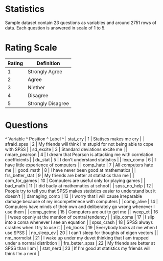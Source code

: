 # Statistics
Sample dataset contain 23 questions as variables and around 2751 rows of data. Each question is answered in scale of 1 to 5.

# Rating Scale
| Rating  | Definition |
| ----------- | ----------- |
| 1  | Strongly Agree  |
| 2  | Agree  |
| 3  | Niether  |
| 4  | Disagree  |
| 5  | Strongly Disagree  |

# Questions
^ Variable  ^ Position  ^ Label  ^
| stat_cry  | 1  | Statiscs makes me cry  |
| afraid_spss  | 2  | My friends will think I'm stupid for not being able to cope with SPSS  |
| sd_excite  | 3  | Standard deviations excite me  |
| nmare_pearson  | 4  | I dream that Pearson is attacking me with correlation coefficients  |
| du_stat  | 5  | I don't understand statistics  |
| lexp_comp  | 6  | I have little experience of computers  |
| comp_hate  | 7  | All computers hate me  |
| good_math  | 8  | I have never been good at mathematics  |
| frs_better_stat  | 9  | My friends are better at statistics than me  |
| com_for_games  | 10  | Computers are useful only for playing games  |
| bad_math  | 11  | I did badly at mathematics at school  |
| spss_no_help  | 12  | People try to tell you that SPSS makes statistics easier to understand but it doesn't  |
| damaging_comp  | 13  | I worry that I will cause irreparable damage because of my incompetenece with computers  |
| comp_alive  | 14  | Computers have minds of their own and deliberately go wrong whenever I use them  |
| comp_getme  | 15  | Computers are out to get me  |
| weep_ct  | 16  | I weep openly at the mention of central tendency  |
| slip_coma  | 17  | I slip into a coma whenever I see an equation  |
| spss_crash  | 18  | SPSS always crashes when I try to use it  |
| eb_looks  | 19  | Everybody looks at me when I use SPSS  |
| no_sleep_ev  | 20  | I can't sleep for thoughts of eigen vectors  |
| nm_normdist  | 21  | I wake up under my duvet thinking that I am trapped under a normal distribtion  |
| frs_better_spss  | 22  | My friends are better at SPSS than I am  |
| stat_nerd  | 23  | If I'm good at statistics my friends will think I'm a nerd  |

